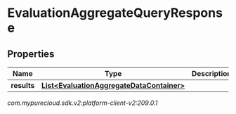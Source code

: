 # EvaluationAggregateQueryResponse


## Properties

| Name | Type | Description | Notes |
| ------------ | ------------- | ------------- | ------------- |
| **results** | [**List&lt;EvaluationAggregateDataContainer&gt;**](EvaluationAggregateDataContainer) |  |  [optional] |




_com.mypurecloud.sdk.v2:platform-client-v2:209.0.1_
